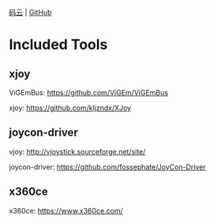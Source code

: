 [码云](https://gitee.com/kljzndx/joycon-tools-package) | [GitHub](https://github.com/kljzndx/joycon-tools-package)

# Included Tools

## xjoy

ViGEmBus: https://github.com/ViGEm/ViGEmBus

xjoy: https://github.com/kljzndx/XJoy

## joycon-driver

vjoy: http://vjoystick.sourceforge.net/site/

joycon-driver: https://github.com/fossephate/JoyCon-Driver

## x360ce

x360ce: https://www.x360ce.com/